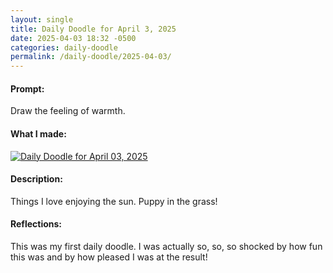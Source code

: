 ```yaml
---
layout: single
title: Daily Doodle for April 3, 2025
date: 2025-04-03 18:32 -0500
categories: daily-doodle
permalink: /daily-doodle/2025-04-03/
---
```

#### Prompt: 
Draw the feeling of warmth.

#### What I made:
<a href="/assets/images/doodles/doodle-2025-04-03-IMG_1931.HEIC.jpg" target="_blank" class="daily-doodle-link">
  <img src="/assets/images/doodles/doodle-2025-04-03-IMG_1931.HEIC.jpg" alt="Daily Doodle for April 03, 2025" class="daily-doodle-image">
</a>

#### Description:
Things I love enjoying the sun. Puppy in the grass!

#### Reflections: 
This was my first daily doodle. I was actually so, so, so shocked by how fun this was and by how pleased I was at the result!

